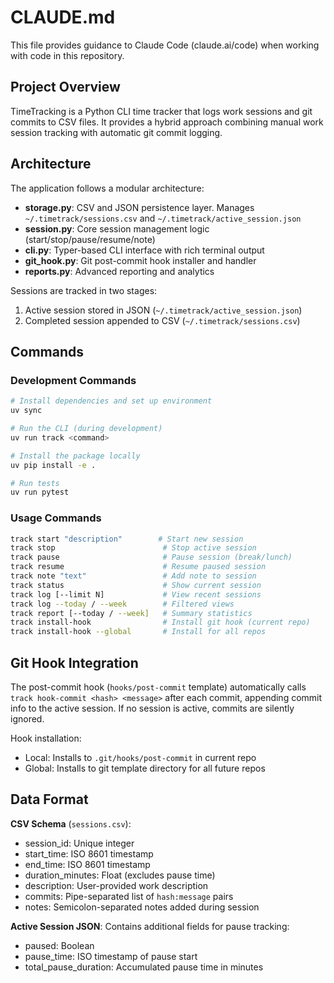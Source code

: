 # CLAUDE.md

This file provides guidance to Claude Code (claude.ai/code) when working with code in this repository.

## Project Overview

TimeTracking is a Python CLI time tracker that logs work sessions and git commits to CSV files. It provides a hybrid approach combining manual work session tracking with automatic git commit logging.

## Architecture

The application follows a modular architecture:

- **storage.py**: CSV and JSON persistence layer. Manages `~/.timetrack/sessions.csv` and `~/.timetrack/active_session.json`
- **session.py**: Core session management logic (start/stop/pause/resume/note)
- **cli.py**: Typer-based CLI interface with rich terminal output
- **git_hook.py**: Git post-commit hook installer and handler
- **reports.py**: Advanced reporting and analytics

Sessions are tracked in two stages:
1. Active session stored in JSON (`~/.timetrack/active_session.json`)
2. Completed session appended to CSV (`~/.timetrack/sessions.csv`)

## Commands

### Development Commands

```bash
# Install dependencies and set up environment
uv sync

# Run the CLI (during development)
uv run track <command>

# Install the package locally
uv pip install -e .

# Run tests
uv run pytest
```

### Usage Commands

```bash
track start "description"        # Start new session
track stop                        # Stop active session
track pause                       # Pause session (break/lunch)
track resume                      # Resume paused session
track note "text"                 # Add note to session
track status                      # Show current session
track log [--limit N]             # View recent sessions
track log --today / --week        # Filtered views
track report [--today / --week]   # Summary statistics
track install-hook                # Install git hook (current repo)
track install-hook --global       # Install for all repos
```

## Git Hook Integration

The post-commit hook (`hooks/post-commit` template) automatically calls `track hook-commit <hash> <message>` after each commit, appending commit info to the active session. If no session is active, commits are silently ignored.

Hook installation:
- Local: Installs to `.git/hooks/post-commit` in current repo
- Global: Installs to git template directory for all future repos

## Data Format

**CSV Schema** (`sessions.csv`):
- session_id: Unique integer
- start_time: ISO 8601 timestamp
- end_time: ISO 8601 timestamp
- duration_minutes: Float (excludes pause time)
- description: User-provided work description
- commits: Pipe-separated list of `hash:message` pairs
- notes: Semicolon-separated notes added during session

**Active Session JSON**: Contains additional fields for pause tracking:
- paused: Boolean
- pause_time: ISO timestamp of pause start
- total_pause_duration: Accumulated pause time in minutes